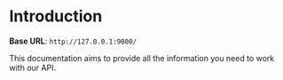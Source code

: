 # Introduction



<aside>
    <strong>Base URL</strong>: <code>http://127.0.0.1:9000/</code>
</aside>

This documentation aims to provide all the information you need to work with our API.


